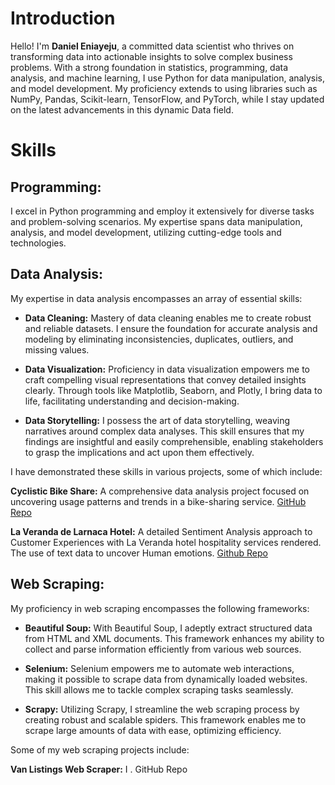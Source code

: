 # **Introduction**

Hello! I'm **Daniel Eniayeju**, a committed data scientist who thrives on transforming data into actionable insights to solve complex business problems. With a strong foundation in statistics, programming, data analysis, and machine learning, I use Python for data manipulation, analysis, and model development. My proficiency extends to using libraries such as NumPy, Pandas, Scikit-learn, TensorFlow, and PyTorch, while I stay updated on the latest advancements in this dynamic Data field.

# **Skills**

## **Programming:**
I excel in Python programming and employ it extensively for diverse tasks and problem-solving scenarios. My expertise spans data manipulation, analysis, and model development, utilizing cutting-edge tools and technologies.

## **Data Analysis:**
My expertise in data analysis encompasses an array of essential skills:

-  **Data Cleaning:**
Mastery of data cleaning enables me to create robust and reliable datasets. I ensure the foundation for accurate analysis and modeling by eliminating inconsistencies, duplicates, outliers, and missing values.

-  **Data Visualization:**
Proficiency in data visualization empowers me to craft compelling visual representations that convey detailed insights clearly. Through tools like Matplotlib, Seaborn, and Plotly, I bring data to life, facilitating understanding and decision-making.

-  **Data Storytelling:**
I possess the art of data storytelling, weaving narratives around complex data analyses. This skill ensures that my findings are insightful and easily comprehensible, enabling stakeholders to grasp the implications and act upon them effectively.

I have demonstrated these skills in various projects, some of which include:

**Cyclistic Bike Share:** A comprehensive data analysis project focused on uncovering usage patterns and trends in a bike-sharing service. [GitHub Repo](https://github.com/eniayejudaniel/Riding-the-Wave-of-Success-Strategies-for-Cyclistic-Bike-Share)

**La Veranda de Larnaca Hotel:** A detailed Sentiment Analysis approach to Customer Experiences with La Veranda hotel hospitality services rendered. The use of text data to uncover Human emotions. [Github Repo](https://github.com/eniayejudaniel/La-Veranda-Hotel-Customer-Reviews-)

## **Web Scraping:**
My proficiency in web scraping encompasses the following frameworks:

  - **Beautiful Soup:**
With Beautiful Soup, I adeptly extract structured data from HTML and XML documents. This framework enhances my ability to collect and parse information efficiently from various web sources.

  -  **Selenium:**
Selenium empowers me to automate web interactions, making it possible to scrape data from dynamically loaded websites. This skill allows me to tackle complex scraping tasks seamlessly.

  - **Scrapy:**
Utilizing Scrapy, I streamline the web scraping process by creating robust and scalable spiders. This framework enables me to scrape large amounts of data with ease, optimizing efficiency.

Some of my web scraping projects include:

**Van Listings Web Scraper:** I . GitHub Repo
